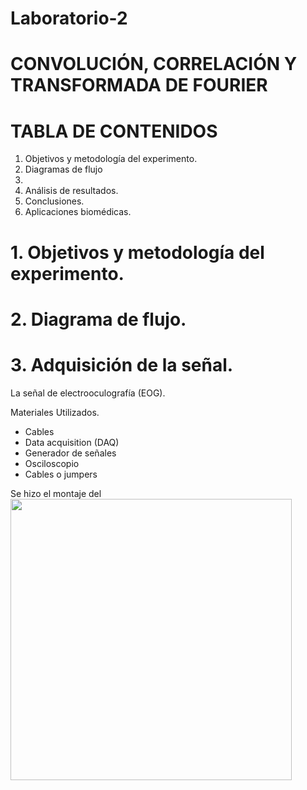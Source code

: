 # Laboratorio-2
# CONVOLUCIÓN, CORRELACIÓN Y TRANSFORMADA DE FOURIER
# TABLA DE CONTENIDOS
1. Objetivos y metodología del experimento.
2. Diagramas de flujo
3. 
4. Análisis de resultados.
5. Conclusiones.
6. Aplicaciones biomédicas.

# 1. Objetivos y metodología del experimento.
# 2. Diagrama de flujo.
# 3. Adquisición de la señal.
La señal de electrooculografía (EOG).

Materiales Utilizados.

- Cables
- Data acquisition (DAQ)
- Generador de señales
- Osciloscopio 
- Cables o jumpers

Se hizo el montaje del 
<img src="https://github.com/user-attachments/assets/de167f12-5352-4112-925f-7ed2ff729f89" width="450"/>


